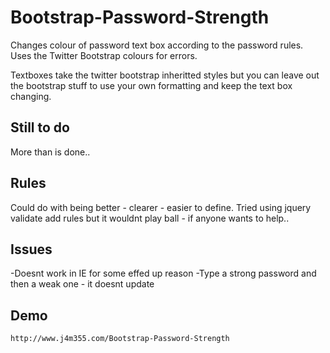 Bootstrap-Password-Strength
===========================

Changes colour of password text box according to the password rules.  Uses the Twitter Bootstrap colours for errors.

Textboxes take the twitter bootstrap inheritted styles but you can leave out the bootstrap stuff to use your own formatting and keep the text box changing.

Still to do
-----------
More than is done..

Rules
-----
Could do with being better - clearer - easier to define.
Tried using jquery validate add rules but it wouldnt play ball - if anyone wants to help..

Issues
------
-Doesnt work in IE for some effed up reason
-Type a strong password and then a weak one - it doesnt update

Demo
-----
	http://www.j4m355.com/Bootstrap-Password-Strength


